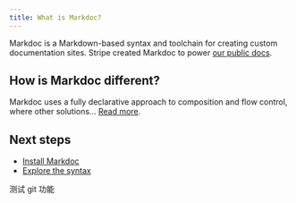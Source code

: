 ```yaml
---
title: What is Markdoc?
---
```


Markdoc is a Markdown-based syntax and toolchain for creating custom documentation sites. Stripe created Markdoc to power [our public docs](http://stripe.com/docs).

## How is Markdoc different?

Markdoc uses a fully declarative approach to composition and flow control, where other solutions… [Read more](/docs/overview).

## Next steps

- [Install Markdoc](/docs/getting-started)
- [Explore the syntax](/docs/syntax)

测试 git 功能
